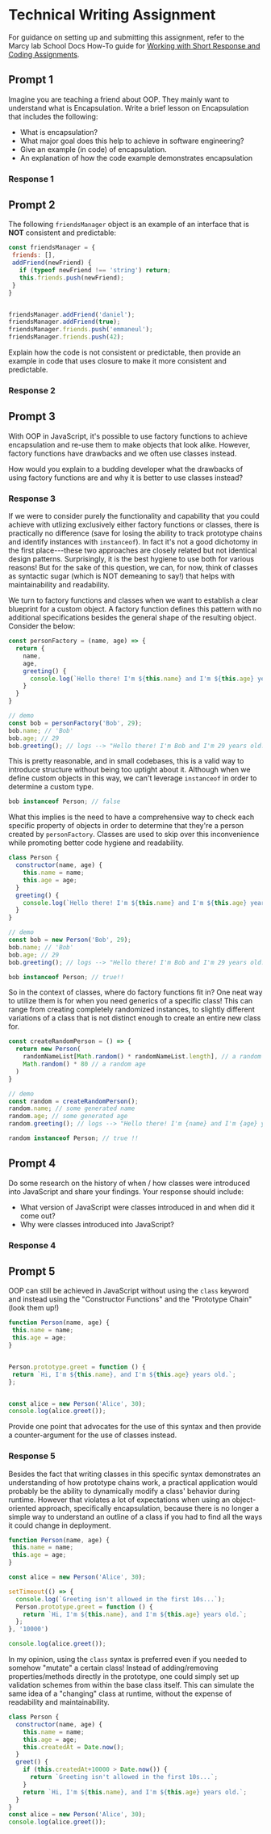 # Technical Writing Assignment

For guidance on setting up and submitting this assignment, refer to the Marcy lab School Docs How-To guide for [Working with Short Response and Coding Assignments](https://marcylabschool.gitbook.io/marcy-lab-school-docs/fullstack-curriculum/how-tos/working-with-assignments#how-to-work-on-assignments).

## Prompt 1

Imagine you are teaching a friend about OOP. They mainly want to understand what is Encapsulation. Write a brief lesson on Encapsulation that includes the following:

* What is encapsulation?
* What major goal does this help to achieve in software engineering?
* Give an example (in code) of encapsulation.
* An explanation of how the code example demonstrates encapsulation

### Response 1

## Prompt 2

The following `friendsManager` object is an example of an interface that is **NOT** consistent and predictable:

```js
const friendsManager = {
 friends: [],
 addFriend(newFriend) {
   if (typeof newFriend !== 'string') return;
   this.friends.push(newFriend);
 }
}


friendsManager.addFriend('daniel');
friendsManager.addFriend(true);
friendsManager.friends.push('emmaneul');
friendsManager.friends.push(42);
```

Explain how the code is not consistent or predictable, then provide an example in code that uses closure to make it more consistent and predictable.

### Response 2

## Prompt 3

With OOP in JavaScript, it's possible to use factory functions to achieve encapsulation and re-use them to make objects that look alike. However, factory functions have drawbacks and we often use classes instead. 

How would you explain to a budding developer what the drawbacks of using factory functions are and why it is better to use classes instead?

### Response 3
If we were to consider purely the functionality and capability that you could achieve with utlizing exclusively either factory functions or classes, there is practically no difference (save for losing the ability to track prototype chains and identify instances with `instanceof`). In fact it's not a good dichotomy in the first place---these two approaches are closely related but not identical design patterns. Surprisingly, it is the best hygiene to use both for various reasons! But for the sake of this question, we can, for now, think of classes as syntactic sugar (which is NOT demeaning to say!) that helps with maintainability and readability.

We turn to factory functions and classes when we want to establish a clear blueprint for a custom object. A factory function defines this pattern with no additional specifications besides the general shape of the resulting object. Consider the below:

```JavaScript
const personFactory = (name, age) => {
  return {
    name,
    age,
    greeting() {
      console.log(`Hello there! I'm ${this.name} and I'm ${this.age} years old.`);
    }
  }
}

// demo
const bob = personFactory('Bob', 29);
bob.name; // 'Bob'
bob.age; // 29
bob.greeting(); // logs --> "Hello there! I'm Bob and I'm 29 years old."
```

This is pretty reasonable, and in small codebases, this is a valid way to introduce structure without being too uptight about it. Although when we define custom objects in this way, we can't leverage `instanceof` in order to determine a custom type.

```JavaScript
bob instanceof Person; // false
```

What this implies is the need to have a comprehensive way to check each specific property of objects in order to determine that they're a person created by `personFactory`. Classes are used to skip over this inconvenience while promoting better code hygiene and readability.

```JavaScript
class Person {
  constructor(name, age) {
    this.name = name;
    this.age = age;
  }
  greeting() {
    console.log(`Hello there! I'm ${this.name} and I'm ${this.age} years old.`);
  }
}

// demo
const bob = new Person('Bob', 29);
bob.name; // 'Bob'
bob.age; // 29
bob.greeting(); // logs --> "Hello there! I'm Bob and I'm 29 years old."

bob instanceof Person; // true!!
```

So in the context of classes, where do factory functions fit in? One neat way to utilize them is for when you need generics of a specific class! This can range from creating completely randomized instances, to slightly different variations of a class that is not distinct enough to create an entire new class for.

```JavaScript
const createRandomPerson = () => {
  return new Person(
    randomNameList[Math.random() * randomNameList.length], // a random name from a predetermined list of names
    Math.random() * 80 // a random age
  )
}

// demo
const random = createRandomPerson();
random.name; // some generated name
random.age; // some generated age
random.greeting(); // logs --> "Hello there! I'm {name} and I'm {age} years old."

random instanceof Person; // true !!
```

## Prompt 4

Do some research on the history of when / how classes were introduced into JavaScript and share your findings. Your response should include:

* What version of JavaScript were classes introduced in and when did it come out?
* Why were classes introduced into JavaScript?


### Response 4

## Prompt 5

OOP can still be achieved in JavaScript without using the `class` keyword and instead using the "Constructor Functions" and the "Prototype Chain" (look them up!)

```js
function Person(name, age) {
 this.name = name;
 this.age = age;
}


Person.prototype.greet = function () {
 return `Hi, I'm ${this.name}, and I'm ${this.age} years old.`;
};


const alice = new Person('Alice', 30);
console.log(alice.greet());
```

Provide one point that advocates for the use of this syntax and then provide a counter-argument for the use of classes instead.

### Response 5

Besides the fact that writing classes in this specific syntax demonstrates an understanding of how prototype chains work, a practical application would probably be the ability to dynamically modify a class' behavior during runtime. However that violates a lot of expectations when using an object-oriented approach, specifically encapsulation, because there is no longer a simple way to understand an outline of a class if you had to find all the ways it could change in deployment.

```JavaScript
function Person(name, age) {
 this.name = name;
 this.age = age;
}

const alice = new Person('Alice', 30);

setTimeout(() => {
  console.log(`Greeting isn't allowed in the first 10s...`);
  Person.prototype.greet = function () {
    return `Hi, I'm ${this.name}, and I'm ${this.age} years old.`;
  };
}, '10000')

console.log(alice.greet());
```

In my opinion, using the `class` syntax is preferred even if you needed to somehow "mutate" a certain class! Instead of adding/removing properties/methods directly in the prototype, one could simply set up validation schemes from within the base class itself. This can simulate the same idea of a "changing" class at runtime, without the expense of readability and maintainability.

```JavaScript
class Person {
  constructor(name, age) {
    this.name = name;
    this.age = age;
    this.createdAt = Date.now();
  }
  greet() {
    if (this.createdAt+10000 > Date.now()) {
      return `Greeting isn't allowed in the first 10s...`;
    }
    return `Hi, I'm ${this.name}, and I'm ${this.age} years old.`;
  }
}
const alice = new Person('Alice', 30);
console.log(alice.greet());
```
